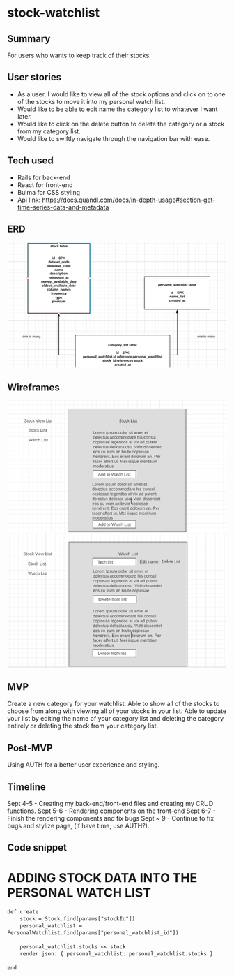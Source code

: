 # stock-watchlist

## Summary
For users who wants to keep track of their stocks.

## User stories
- As a user, I would like to view all of the stock options and click on to one of the stocks to move it into my personal watch list. 
- Would like to be able to edit name the category list to whatever I want later.
- Would like to click on the delete button to delete the category or a stock from my category list.
- Would like to swiftly navigate through the navigation bar with ease.

## Tech used
- Rails for back-end 
- React for front-end
- Bulma for CSS styling
- Api link: https://docs.quandl.com/docs/in-depth-usage#section-get-time-series-data-and-metadata

## ERD
![ERD](https://github.com/FunWithLiz/stock-watchlist/blob/master/ERD/ERD.png)

## Wireframes
![Wireframe1](https://github.com/FunWithLiz/stock-watchlist/blob/master/wireframes/Wireframe_1.png)
![Wireframe2](https://github.com/FunWithLiz/stock-watchlist/blob/master/wireframes/Wireframe_2.png)

## MVP
Create a new category for your watchlist. Able to show all of the stocks to choose from along with viewing all of your stocks in your list. Able to update your list by editing the name of your category list and deleting the category entirely or deleting the stock from your category list.

## Post-MVP
Using AUTH for a better user experience and styling.

## Timeline 
Sept 4-5 - Creating my back-end/front-end files and creating my CRUD functions.
Sept 5-6 - Rendering components on the front-end
Sept 6-7 - Finish the rendering components and fix bugs 
Sept ~ 9 - Continue to fix bugs and stylize page, (if have time, use AUTH?).

## Code snippet

# ADDING STOCK DATA INTO THE PERSONAL WATCH LIST

    def create 
        stock = Stock.find(params["stockId"])
        personal_watchlist = PersonalWatchlist.find(params["personal_watchlist_id"])

        personal_watchlist.stocks << stock
        render json: { personal_watchlist: personal_watchlist.stocks }

    end
